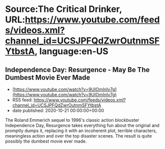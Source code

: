 # Source:The Critical Drinker, URL:https://www.youtube.com/feeds/videos.xml?channel_id=UCSJPFQdZwrOutnmSFYtbstA, language:en-US

## Independence Day: Resurgence - May Be The Dumbest Movie Ever Made
 - [https://www.youtube.com/watch?v=9UIOmInIv7g](https://www.youtube.com/watch?v=9UIOmInIv7g)
 - RSS feed: https://www.youtube.com/feeds/videos.xml?channel_id=UCSJPFQdZwrOutnmSFYtbstA
 - date published: 2020-10-21 00:00:00+00:00

The Roland Emmerich sequel to 1996's classic action blockbuster Independence Day, Resurgence takes everything fun about the original and promptly dumps it, replacing it with an incoherent plot, terrible characters, meaningless action and over the top disaster scenes. The result is quite possibly the dumbest movie ever made.

